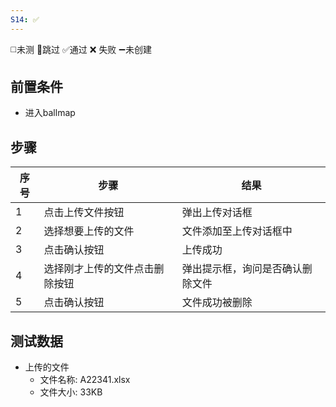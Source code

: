 ```yaml
---
S14: ✅
---
```

◻️未测    🚫跳过     ✅通过    ❌ 失败    ➖未创建

## 前置条件

- 进入ballmap

## 步骤

| 序号  | 步骤              | 结果               |
| --- | --------------- | ---------------- |
| 1   | 点击上传文件按钮        | 弹出上传对话框          |
| 2   | 选择想要上传的文件       | 文件添加至上传对话框中      |
| 3   | 点击确认按钮          | 上传成功             |
| 4   | 选择刚才上传的文件点击删除按钮 | 弹出提示框，询问是否确认删除文件 |
| 5   | 点击确认按钮          | 文件成功被删除          |

## 测试数据

- 上传的文件
	- 文件名称: A22341.xlsx
	- 文件大小: 33KB

